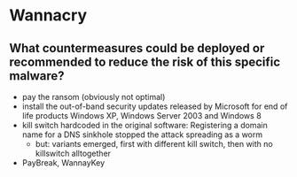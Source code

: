 # Wannacry

## What countermeasures could be deployed or recommended to reduce the risk of this specific malware?

- pay the ransom (obviously not optimal)
- install the out-of-band security updates released by Microsoft for end of life products Windows XP, Windows Server 2003 and Windows 8
- kill switch hardcoded in the original software: Registering a domain name for a DNS sinkhole stopped the attack spreading as a worm
	- but: variants emerged, first with different kill switch, then with no killswitch alltogether
- PayBreak, WannayKey
